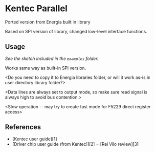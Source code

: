Kentec Parallel <Update with correct full name from vendor>
====================================

Ported version from Energia built in library <reference>

Based on SPI version of library, changed low-level interface functions.


Usage
-----
_See the sketch included in the `examples` folder._

Works same way as built-in SPI version.

<Do you need to copy it to Energia libraries folder, or will it work as-is in user directory library folder?>

<Data lines are always set to output mode, so make sure read signal is always high to avoid bus contention.>

<Slow operation -- may try to create fast mode for F5229 direct register access>

References
----------
+ [Kentec user guide][1]
+ [Driver chip user guide (from Kentec)][2]
= [Rei Vilo review][3]
